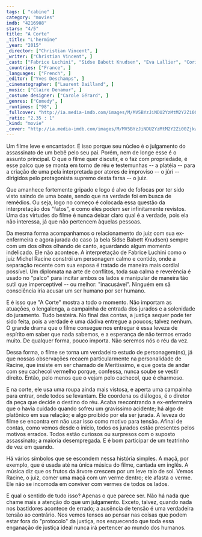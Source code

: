 ```yaml
---
tags: [ "cabine" ]
category: "movies"
imdb: "4216908"
stars: "4/5"
title: "A Corte"
_title: "L'hermine"
_year: "2015"
_director: ["Christian Vincent", ]
_writer: ["Christian Vincent", ]
_cast: ["Fabrice Luchini", "Sidse Babett Knudsen", "Eva Lallier", "Corinne Masiero", "Sophie-Marie Larrouy", "Fouzia Guezoum", "Simon Ferrante", "Abdellah Moundy", "Serge Flamenbaum", ]
_countries: ["France", ]
_languages: ["French", ]
_editor: ["Yves Deschamps", ]
_cinematographer: ["Laurent Dailland", ]
_music: ["Claire Denamur", ]
_costume designer: ["Carole Gérard", ]
_genres: ["Comedy", ]
_runtimes: ["98", ]
_fullcover: "http://ia.media-imdb.com/images/M/MV5BYzJiNDU2YzMtM2Y2Zi00ZjkwLTk2N2ItN2QyMTIzNTk1N2ZhXkEyXkFqcGdeQXVyNjU0MjgwNjU@.jpg"
_ratio: "2.35 : 1"
_kind: "movie"
_cover: "http://ia.media-imdb.com/images/M/MV5BYzJiNDU2YzMtM2Y2Zi00ZjkwLTk2N2ItN2QyMTIzNTk1N2ZhXkEyXkFqcGdeQXVyNjU0MjgwNjU@._V1._SX100_SY136_.jpg"
---
```

Um filme leve e encantador. E isso porque seu núcleo é o julgamento do assassinato de um bebê pelo seu pai. Porém, nem de longe esse é o assunto principal. O que o filme quer discutir, e o faz com propriedade, é esse palco que se monta em torno de réu e testemunhas -- a platéia -- para a criação de uma pela interpretada por atores de improviso -- o júri -- dirigidos pelo protagonista supremo desta farsa -- o juiz.

Que amanhece fortemente gripado e logo é alvo de fofocas por ter sido visto saindo de uma boate, sendo que na verdade foi em busca de remédios. Ou seja, logo no começo é colocada essa questão da interpretação dos "fatos", e como eles podem ser infinitamente revistos. Uma das virtudes do filme é nunca deixar claro qual é a verdade, pois ela não interessa, já que não pertencem àquelas pessoas.

Da mesma forma acompanhamos o relacionamento do juiz com sua ex-enfermeira e agora jurada do caso (a bela Sidse Babett Knudsen) sempre com um dos olhos olhando de canto, aguardando algum momento indelicado. Ele não acontece. A interpretação de Fabrice Luchini como o juiz Michel Racine constrói um personagem calmo e contido, onde a separação recente com sua esposa é tratado de maneira mais cordial possível. Um diplomata na arte de conflitos, toda sua calma e reverência é usado no "palco" para incitar ambos os lados e manipular de maneira tão sutil que imperceptível -- ou melhor: "inacusável". Ninguém em sã consciência iria acusar um ser humano por ser humano.

E é isso que "A Corte" mostra a todo o momento. Não importam as atuações, o lengalenga, a campainha de entrada dos jurados e a solenidade do juramento. Tudo besteira. No final das contas, a justiça sequer pode ter sido feita, pois a verdade é uma dádiva entregue a poucos; talvez nenhum. O grande drama que o filme consegue nos entregar é essa leveza de espírito em saber que nada sabemos, e a esperança de não termos errado muito. De qualquer forma, pouco importa. Não seremos nós o réu da vez.

Dessa forma, o filme se torna um verdadeiro estudo de personagem(ns), já que nossas observações recaem particularmente na personalidade de Racine, que insiste em ser chamado de Meritíssimo, e que gosta de andar com seu cachecol vermelho porque, confessa, nunca soube se vestir direito. Então, pelo menos que o vejam pelo cachecol, que é charmoso.

E na corte, ele usa uma roupa ainda mais vistosa, e aperta uma campainha para entrar, onde todos se levantam. Ele coordena os diálogos, é o diretor da peça que decide o destino do réu. Acaba reecontrando a ex-enfermeira que o havia cuidado quando sofreu um gravíssimo acidente; há algo de platônico em sua relação; e algo proibido por ela ser jurada. A leveza do filme se encontra em não usar isso como motivo para tensão. Afinal de contas, como vemos desde o início, todos os jurados estão presentes pelos motivos errados. Todos estão curiosos ou surpresos com o suposto assassinato; a maioria desempregada. E é bom participar de um teatrinho de vez em quando.

Há vários símbolos que se escondem nessa história simples. A maçã, por exemplo, que é usada até na única música do filme, cantada em inglês. A música diz que os frutos da árvore crescem por um leve raio de sol. Vemos Racine, o juiz, comer uma maçã com um verme dentro; ele afasta o verme. Ele não se incomoda em conviver com vermes de todos os lados.

E qual o sentido de tudo isso? Apenas o que parece ser. Não há nada que chame mais a atenção do que um julgamento. Exceto, talvez, quando nada nos bastidores acontece de errado; a ausência de tensão é uma verdadeira tensão ao contrário. Nos vemos tensos ao pensar nas coisas que podem estar fora do "protocolo" da justiça, nos esquecendo que toda essa enganação de justiça ideal nunca irá pertencer ao mundo dos humanos.
